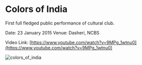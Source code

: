 # Colors of India

First full fledged public performance of cultural club. 

Date: 23 January 2015
Venue: Dasheri, NCBS

Video Link: [https://www.youtube.com/watch?v=9MPg_1wtnu0](https://www.youtube.com/watch?v=9MPg_1wtnu0)

![colors_of_india](https://user-images.githubusercontent.com/8757115/40573803-b9f3cab2-60e4-11e8-9951-75faa5ace5ff.png)